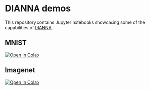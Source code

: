 # DIANNA demos
This repository contains Jupyter notebooks showcasing some of the capabilities of [DIANNA](https://www.github.com/dianna-ai/dianna).

## MNIST
[![Open In Colab](https://colab.research.google.com/assets/colab-badge.svg)](https://colab.research.google.com/github/dianna-ai/dianna-demo/blob/master/dianna-demo-mnist.ipynb)

## Imagenet
[![Open In Colab](https://colab.research.google.com/assets/colab-badge.svg)](https://colab.research.google.com/github/dianna-ai/dianna-demo/blob/master/dianna-demo-imagenet.ipynb)
